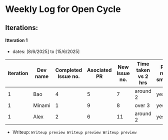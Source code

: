 # Weekly Log for Open Cycle

## Iterations:

#### Itteration 1

- dates: [8/6/2025] to [15/6/2025]

| Iteration | Dev name | Completed Issue no. | Asociated PR | New Issue no. | Time taken vs 2 hrs | Project running smoothly? |
| --------- | -------- | ------------------- | ------------ | ------------- | ------------------- | ------------------------- |
| 1         | Bao      | 4                   | 5            | 7             | around 2            | yes                       |
| 1         | Minami   | 1                   | 9            | 8             | over 3              | yes                       |
| 1         | Alex     | 2                   | 6            | 11            | around 2            | yes                       |

- Writeup: ` Writeup preview Writeup preview Writeup preview `